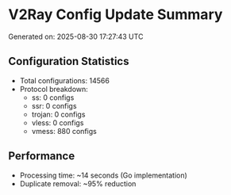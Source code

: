 # V2Ray Config Update Summary
Generated on: 2025-08-30 17:27:43 UTC

## Configuration Statistics
- Total configurations: 14566
- Protocol breakdown:
  - ss: 0 configs
  - ssr: 0 configs
  - trojan: 0 configs
  - vless: 0 configs
  - vmess: 880 configs

## Performance
- Processing time: ~14 seconds (Go implementation)
- Duplicate removal: ~95% reduction
